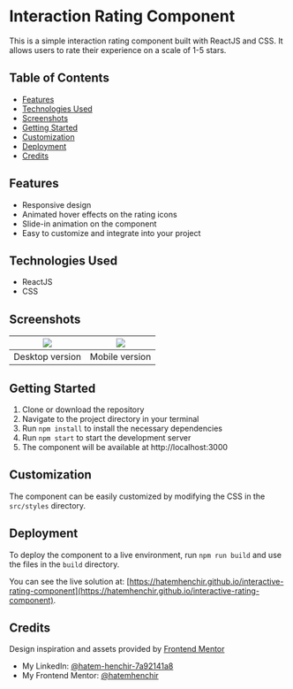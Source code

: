 # Interaction Rating Component

This is a simple interaction rating component built with ReactJS and CSS. It allows users to rate their experience on a scale of 1-5 stars.

## Table of Contents
- [Features](#features)
- [Technologies Used](#technologies-used)
- [Screenshots](#screenshots)
- [Getting Started](#getting-started)
- [Customization](#customization)
- [Deployment](#deployment)
- [Credits](#credits)

## Features
- Responsive design
- Animated hover effects on the rating icons
- Slide-in animation on the component
- Easy to customize and integrate into your project

## Technologies Used
- ReactJS
- CSS

## Screenshots
| ![](../screenshots/desktop.png) | ![](../screenshots/mobile.png) |
| ------------------------------ | ----------------------------- |
| Desktop version                | Mobile version                |

## Getting Started
1. Clone or download the repository
2. Navigate to the project directory in your terminal
3. Run `npm install` to install the necessary dependencies
4. Run `npm start` to start the development server
5. The component will be available at http://localhost:3000

## Customization
The component can be easily customized by modifying the CSS in the `src/styles` directory.

## Deployment
To deploy the component to a live environment, run `npm run build` and use the files in the `build` directory.

You can see the live solution at: [https://hatemhenchir.github.io/interactive-rating-component](https://hatemhenchir.github.io/interactive-rating-component).

## Credits
Design inspiration and assets provided by [Frontend Mentor](https://www.frontendmentor.io/)
- My LinkedIn: [@hatem-henchir-7a92141a8](https://www.linkedin.com/in/hatem-henchir-7a92141a8/)
- My Frontend Mentor: [@hatemhenchir](https://www.frontendmentor.io/profile/hatemhenchir)
